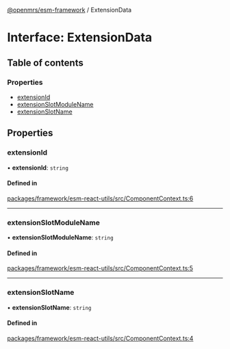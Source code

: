 [@openmrs/esm-framework](../API.md) / ExtensionData

# Interface: ExtensionData

## Table of contents

### Properties

- [extensionId](ExtensionData.md#extensionid)
- [extensionSlotModuleName](ExtensionData.md#extensionslotmodulename)
- [extensionSlotName](ExtensionData.md#extensionslotname)

## Properties

### extensionId

• **extensionId**: `string`

#### Defined in

[packages/framework/esm-react-utils/src/ComponentContext.ts:6](https://github.com/openmrs/openmrs-esm-core/blob/main/packages/framework/esm-react-utils/src/ComponentContext.ts#L6)

___

### extensionSlotModuleName

• **extensionSlotModuleName**: `string`

#### Defined in

[packages/framework/esm-react-utils/src/ComponentContext.ts:5](https://github.com/openmrs/openmrs-esm-core/blob/main/packages/framework/esm-react-utils/src/ComponentContext.ts#L5)

___

### extensionSlotName

• **extensionSlotName**: `string`

#### Defined in

[packages/framework/esm-react-utils/src/ComponentContext.ts:4](https://github.com/openmrs/openmrs-esm-core/blob/main/packages/framework/esm-react-utils/src/ComponentContext.ts#L4)
